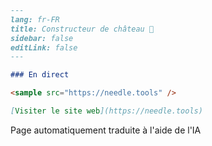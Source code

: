 ```markdown
---
lang: fr-FR
title: Constructeur de château 🏰
sidebar: false
editLink: false
---

### En direct

<sample src="https://needle.tools" />

[Visiter le site web](https://needle.tools)
```


Page automatiquement traduite à l'aide de l'IA